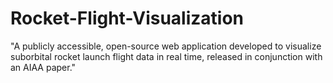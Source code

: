 # Rocket-Flight-Visualization
"A publicly accessible, open-source web application developed to visualize suborbital rocket launch flight data in real time, released in conjunction with an AIAA paper."
